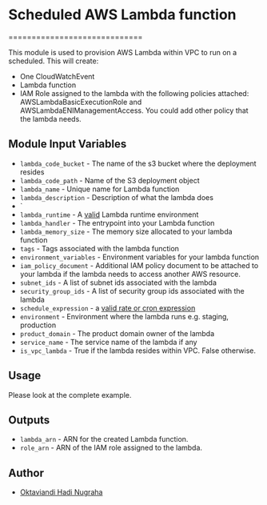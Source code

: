 # Scheduled AWS Lambda function
=============================

This module is used to provision AWS Lambda within VPC to run on a scheduled. This will create:
- One CloudWatchEvent
- Lambda function
- IAM Role assigned to the lambda with the following policies attached: AWSLambdaBasicExecutionRole and AWSLambdaENIManagementAccess. You could add other policy that the lambda needs.

Module Input Variables
----------------------

- `lambda_code_bucket` - The name of the s3 bucket where the deployment resides
- `lambda_code_path` - Name of the S3 deployment object
- `lambda_name` - Unique name for Lambda function
- `lambda_description` - Description of what the lambda does
- `
- `lambda_runtime` - A [valid](http://docs.aws.amazon.com/cli/latest/reference/lambda/create-function.html#options) Lambda runtime environment
- `lambda_handler` - The entrypoint into your Lambda function
- `lambda_memory_size` - The memory size allocated to your lambda function
- `tags` - Tags associated with the lambda function
- `environment_variables` - Environment variables for your lambda function
- `iam_policy_document` - Additional IAM policy document to be attached to your lambda if the lambda needs to access another AWS resource.
- `subnet_ids` - A list of subnet ids associated with the lambda
- `security_group_ids` - A list of security group ids associated with the lambda
- `schedule_expression` - a [valid rate or cron expression](http://docs.aws.amazon.com/lambda/latest/dg/tutorial-scheduled-events-schedule-expressions.html)
- `environment` - Environment where the lambda runs e.g. staging, production
- `product_domain` - The product domain owner of the lambda
- `service_name` - The service name of the lambda if any
- `is_vpc_lambda` - True if the lambda resides within VPC. False otherwise.

Usage 
-----
Please look at the complete example.

Outputs
-------
- `lambda_arn` - ARN for the created Lambda function.
- `role_arn` - ARN of the IAM role assigned to the lambda.

Author
------
- [Oktaviandi Hadi Nugraha](https://github.com/oktaviandi-nugraha)
